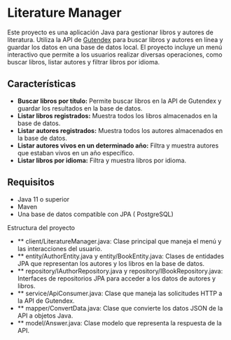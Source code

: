 # Literature Manager

Este proyecto es una aplicación Java para gestionar libros y autores de literatura. Utiliza la API de [Gutendex](https://gutendex.com) para buscar libros y autores en línea y guardar los datos en una base de datos local. El proyecto incluye un menú interactivo que permite a los usuarios realizar diversas operaciones, como buscar libros, listar autores y filtrar libros por idioma.

## Características

- **Buscar libros por título:** Permite buscar libros en la API de Gutendex y guardar los resultados en la base de datos.
- **Listar libros registrados:** Muestra todos los libros almacenados en la base de datos.
- **Listar autores registrados:** Muestra todos los autores almacenados en la base de datos.
- **Listar autores vivos en un determinado año:** Filtra y muestra autores que estaban vivos en un año específico.
- **Listar libros por idioma:** Filtra y muestra libros por idioma.

## Requisitos

- Java 11 o superior
- Maven
- Una base de datos compatible con JPA ( PostgreSQL)

Estructura del proyecto
- ** client/LiteratureManager.java: Clase principal que maneja el menú y las interacciones del usuario.
- ** entity/AuthorEntity.java y entity/BookEntity.java: Clases de entidades JPA que representan los autores y los libros en la base de datos.
- ** repository/IAuthorRepository.java y repository/IBookRepository.java: Interfaces de repositorios JPA para acceder a los datos de autores y libros.
- ** service/ApiConsumer.java: Clase que maneja las solicitudes HTTP a la API de Gutendex.
- ** mapper/ConvertData.java: Clase que convierte los datos JSON de la API a objetos Java.
- ** model/Answer.java: Clase modelo que representa la respuesta de la API.
